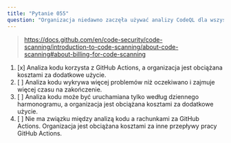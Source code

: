 ```yaml
---
title: "Pytanie 055"
question: "Organizacja niedawno zaczęła używać analizy CodeQL dla wszystkich pull requestów w swoich repozytoriach, a także uruchamia analizę według godzinowego harmonogramu. Od tego czasu doświadczają wyższych niż zwykle rachunków za GitHub Actions. Jaka jest najbardziej prawdopodobna przyczyna tego?"
---
```



> https://docs.github.com/en/code-security/code-scanning/introduction-to-code-scanning/about-code-scanning#about-billing-for-code-scanning
1. [x] Analiza kodu korzysta z GitHub Actions, a organizacja jest obciążana kosztami za dodatkowe użycie.
1. [ ] Analiza kodu wykrywa więcej problemów niż oczekiwano i zajmuje więcej czasu na zakończenie.
1. [ ] Analiza kodu może być uruchamiana tylko według dziennego harmonogramu, a organizacja jest obciążana kosztami za dodatkowe użycie.
1. [ ] Nie ma związku między analizą kodu a rachunkami za GitHub Actions. Organizacja jest obciążana kosztami za inne przepływy pracy GitHub Actions.
